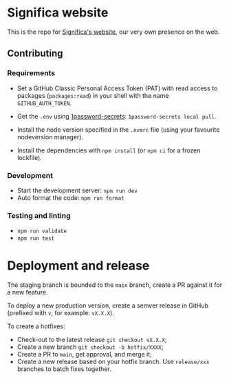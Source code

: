 # Significa website

This is the repo for [Significa's website](https://significa.co/), our very own presence on the web.

## Contributing

### Requirements

- Set a GitHub Classic Personal Access Token (PAT) with read access to packages (`packages:read`)
  in your shell with the name `GITHUB_AUTH_TOKEN`.

- Get the `.env` using [1password-secrets](https://github.com/significa/1password-secrets/):
  `1password-secrets local pull`.

- Install the node version specified in the `.nvmrc` file
  (using your favourite nodeversion manager).

- Install the dependencies with `npm install` (or `npm ci` for a frozen lockfile).

### Development

- Start the development server: `npm run dev`
- Auto format the code: `npm run format`

### Testing and linting

- `npm run validate`
- `npm run test`

# Deployment and release

The staging branch is bounded to the `main` branch, create a PR against it for a new feature.

To deploy a new production version, create a semver release in GitHub
(prefixed with `v`, for example: `vX.X.X`).

To create a hotfixes:

- Check-out to the latest release `git checkout vX.X.X`;
- Create a new branch `git checkout -b hotfix/XXXX`;
- Create a PR to `main`, get approval, and merge it;
- Create a new release based on your hotfix branch.
  Use `release/xxx` branches to batch fixes together.

